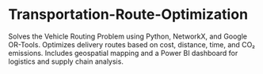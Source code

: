 # Transportation-Route-Optimization
Solves the Vehicle Routing Problem using Python, NetworkX, and Google OR-Tools. Optimizes delivery routes based on cost, distance, time, and CO₂ emissions. Includes geospatial mapping and a Power BI dashboard for logistics and supply chain analysis.
